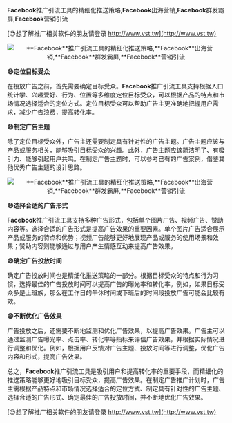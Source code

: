 **Facebook**推广引流工具的精细化推送策略,**Facebook**出海营销,**Facebook**群发霸屏,**Facebook**营销引流

[😍想了解推广相关软件的朋友请登录 http://www.vst.tw](http://www.vst.tw)

 <center><img src="https://vst.tw/MP4/tuiguang/png/6.png" alt="**Facebook**推广引流工具的精细化推送策略,**Facebook**出海营销,**Facebook**群发霸屏,**Facebook**营销引流"></center>

**😄定位目标受众**

在投放广告之前，首先需要确定目标受众。**Facebook**推广引流工具支持根据人口统计学、兴趣爱好、行为、位置等多维度定位目标受众，可以根据产品的特点和市场情况选择适合的定位方式。定位目标受众可以帮助广告主更准确地把握用户需求，减少广告浪费，提高转化率。

**😄制定广告主题**

除了定位目标受众外，广告主还需要制定具有针对性的广告主题。广告主题应该与产品或服务相关，能够吸引目标受众的兴趣。此外，广告主题应该简洁明了、有吸引力、能够引起用户共鸣。在制定广告主题时，可以参考已有的广告案例，借鉴其他优秀广告主题的设计思路。

 <center><img src="https://vst.tw/MP4/tuiguang/png/0.png" alt="**Facebook**推广引流工具的精细化推送策略,**Facebook**出海营销,**Facebook**群发霸屏,**Facebook**营销引流"></center>

**😄选择合适的广告形式**

**Facebook**推广引流工具支持多种广告形式，包括单个图片广告、视频广告、赞助内容等。选择合适的广告形式是提高广告效果的重要因素。单个图片广告适合展示产品或服务的特点和优势；视频广告能够更好地展现产品或服务的使用场景和效果；赞助内容则能够通过与用户产生情感互动来提高广告效果。

**😄确定广告投放时间**

确定广告投放时间也是精细化推送策略的一部分。根据目标受众的特点和行为习惯，选择最佳的广告投放时间可以提高广告的曝光率和转化率。例如，如果目标受众多是上班族，那么在工作日的午休时间或下班后的时间段投放广告可能会比较有效。

**😄不断优化广告效果**

广告投放之后，还需要不断地监测和优化广告效果，以提高广告效果。广告主可以通过监测广告曝光率、点击率、转化率等指标来评估广告效果，并根据实际情况进行调整和优化。例如，根据用户反馈对广告主题、投放时间等进行调整，优化广告内容和形式，提高广告效果。

总之，**Facebook**推广引流工具是吸引用户和提高转化率的重要手段，而精细化的推送策略能够更好地吸引目标受众，提高广告效果。在制定广告推广计划时，广告主需根据产品特点和市场情况选择适合的定位方式、制定具有针对性的广告主题、选择合适的广告形式、确定最佳的广告投放时间，并不断地优化广告效果。

[😍想了解推广相关软件的朋友请登录 http://www.vst.tw](http://www.vst.tw)



